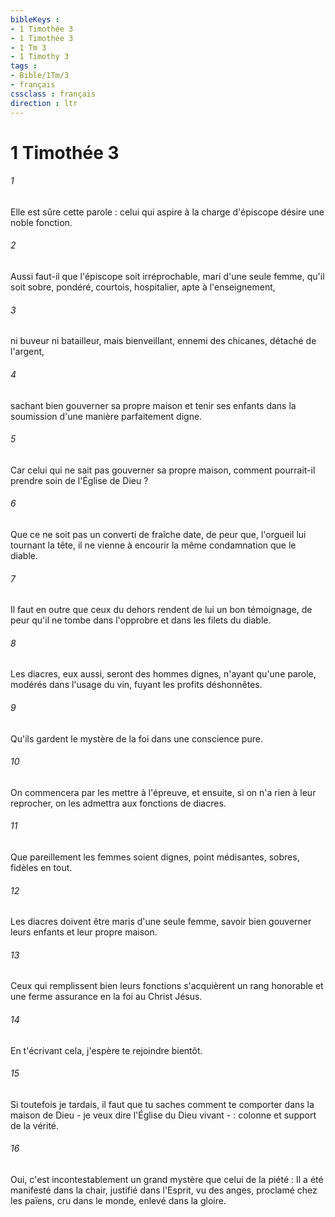 ```yaml
---
bibleKeys : 
- 1 Timothée 3
- 1 Timothée 3
- 1 Tm 3
- 1 Timothy 3
tags : 
- Bible/1Tm/3
- français
cssclass : français
direction : ltr
---
```


# 1 Timothée 3

###### 1
Elle est sûre cette parole : celui qui aspire à la charge d'épiscope désire une noble fonction. 
###### 2
Aussi faut-il que l'épiscope soit irréprochable, mari d'une seule femme, qu'il soit sobre, pondéré, courtois, hospitalier, apte à l'enseignement, 
###### 3
ni buveur ni batailleur, mais bienveillant, ennemi des chicanes, détaché de l'argent, 
###### 4
sachant bien gouverner sa propre maison et tenir ses enfants dans la soumission d'une manière parfaitement digne. 
###### 5
Car celui qui ne sait pas gouverner sa propre maison, comment pourrait-il prendre soin de l'Église de Dieu ? 
###### 6
Que ce ne soit pas un converti de fraîche date, de peur que, l'orgueil lui tournant la tête, il ne vienne à encourir la même condamnation que le diable. 
###### 7
Il faut en outre que ceux du dehors rendent de lui un bon témoignage, de peur qu'il ne tombe dans l'opprobre et dans les filets du diable. 
###### 8
Les diacres, eux aussi, seront des hommes dignes, n'ayant qu'une parole, modérés dans l'usage du vin, fuyant les profits déshonnêtes. 
###### 9
Qu'ils gardent le mystère de la foi dans une conscience pure. 
###### 10
On commencera par les mettre à l'épreuve, et ensuite, si on n'a rien à leur reprocher, on les admettra aux fonctions de diacres. 
###### 11
Que pareillement les femmes soient dignes, point médisantes, sobres, fidèles en tout. 
###### 12
Les diacres doivent être maris d'une seule femme, savoir bien gouverner leurs enfants et leur propre maison. 
###### 13
Ceux qui remplissent bien leurs fonctions s'acquièrent un rang honorable et une ferme assurance en la foi au Christ Jésus. 
###### 14
En t'écrivant cela, j'espère te rejoindre bientôt. 
###### 15
Si toutefois je tardais, il faut que tu saches comment te comporter dans la maison de Dieu - je veux dire l'Église du Dieu vivant - : colonne et support de la vérité. 
###### 16
Oui, c'est incontestablement un grand mystère que celui de la piété : Il a été manifesté dans la chair, justifié dans l'Esprit, vu des anges, proclamé chez les païens, cru dans le monde, enlevé dans la gloire. 
